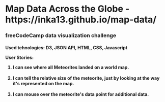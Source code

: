 <h1>Map Data Across the Globe - https://inka13.github.io/map-data/</h1>

<h3>freeCodeCamp data visualization challenge</h3>

<h4>Used tehnologies: D3, JSON API, HTML, CSS, Javascript

<p>User Stories:</p> 

<ol>

<li> I can see where all Meteorites landed on a world map.</li>
<br>
<li> I can tell the relative size of the meteorite, just by looking at the way it's represented on the map.</li>
<br>
<li> I can mouse over the meteorite's data point for additional data.</li>
</ol>
 
